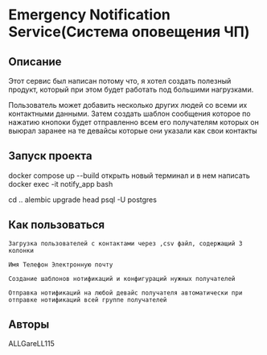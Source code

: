 # Emergency Notification Service(Система оповещения ЧП)

## Описание

Этот сервис был написан потому что, я хотел создать полезный продукт,
который при этом будет работать под большими нагрузками.

Пользователь может добавить несколько других людей со всеми их контактными данными.
Затем создать шаблон сообщения которое по нажатию кнопоки будет отправленно всем его
получателям которых он выюрал заранее на те девайсы которые они указали как свои контакты 


## Запуск проекта


 docker compose up --build 
 открыть новый терминал и в нем написать 
 docker exec -it notify_app bash 
 
 cd .. 
 alembic upgrade head 
 psql -U postgres
 


## Как пользоваться
    Загрузка пользователей с контактами через ,csv файл, содержащий 3 колонки

    Имя Телефон Электронную почту

    Создание шаблонов нотификаций и конфигураций нужных получателей 
    
    Отправка нотификаций на любой девайс получателя автоматически при 
    отправке нотификаций всей группе получателей


## Авторы 
ALLGareLL115
